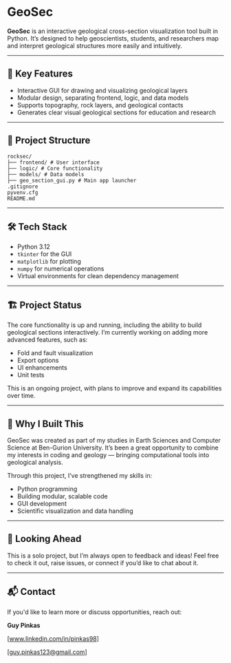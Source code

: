
# GeoSec

**GeoSec** is an interactive geological cross-section visualization tool built in Python. It’s designed to help geoscientists, students, and researchers map and interpret geological structures more easily and intuitively.

---

## 🚀 Key Features

- Interactive GUI for drawing and visualizing geological layers
- Modular design, separating frontend, logic, and data models
- Supports topography, rock layers, and geological contacts
- Generates clear visual geological sections for education and research

---

## 📁 Project Structure
```
rocksec/
├── frontend/ # User interface
├── logic/ # Core functionality
├── models/ # Data models
├── geo_section_gui.py # Main app launcher
.gitignore
pyvenv.cfg
README.md
```

---

## 🛠️ Tech Stack

- Python 3.12
- `tkinter` for the GUI
- `matplotlib` for plotting
- `numpy` for numerical operations
- Virtual environments for clean dependency management

---

## 🏗️ Project Status

The core functionality is up and running, including the ability to build geological sections interactively. I’m currently working on adding more advanced features, such as:

- Fold and fault visualization
- Export options
- UI enhancements
- Unit tests

This is an ongoing project, with plans to improve and expand its capabilities over time.

---

## 🎯 Why I Built This

GeoSec was created as part of my studies in Earth Sciences and Computer Science at Ben-Gurion University. It’s been a great opportunity to combine my interests in coding and geology — bringing computational tools into geological analysis.

Through this project, I’ve strengthened my skills in:

- Python programming
- Building modular, scalable code
- GUI development
- Scientific visualization and data handling

---

## 🤝 Looking Ahead

This is a solo project, but I’m always open to feedback and ideas! Feel free to check it out, raise issues, or connect if you’d like to chat about it.

---

## 📬 Contact

If you'd like to learn more or discuss opportunities, reach out:

**Guy Pinkas**  

[www.linkedin.com/in/pinkas98] 

[guy.pinkas123@gmail.com]